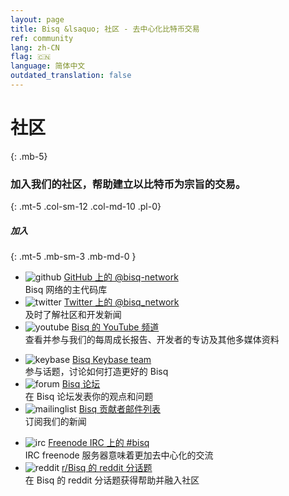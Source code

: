 ```yaml
---
layout: page
title: Bisq &lsaquo; 社区 - 去中心化比特币交易
ref: community
lang: zh-CN
flag: 🇨🇳
language: 简体中文
outdated_translation: false
---
```

# 社区
{: .mb-5}

### 加入我们的社区，帮助建立以比特币为宗旨的交易。
{: .mt-5 .col-sm-12 .col-md-10 .pl-0}



##### 加入
{: .mt-5 .mb-sm-3 .mb-md-0 }

<div class="row mb-sm-4 mb-md-0">

  <ul class="mt-sm-0 mb-0 mt-md-3 mb-md-5 community-links grey col-sm-12 col-md-4 pr-3">
    <li><img src="/images/community/github.svg" alt="github" loading="lazy"> <a href="https://github.com/bisq-network">GitHub 上的 @bisq-network</a><br>Bisq 网络的主代码库</li>
    <li><img src="/images/community/twitter.svg" alt="twitter" loading="lazy"> <a href="https://twitter.com/bisq_network">Twitter 上的 @bisq_network</a><br>及时了解社区和开发新闻</li>
    <li><img src="/images/community/youtube.svg" alt="youtube" loading="lazy"> <a href="https://www.youtube.com/c/bisq-network">Bisq 的 YouTube 频道</a><br>查看并参与我们的每周成长报告、开发者的专访及其他多媒体资料</li>
  </ul>
  <ul class="mt-sm-0 mb-0 mt-md-3 mb-md-5 community-links grey col-sm-12 col-md-4 pr-3">
    <li><img src="/images/community/keybase.svg" alt="keybase" loading="lazy"> <a href="https://keybase.io/team/bisq">Bisq Keybase team</a><br>参与话题，讨论如何打造更好的 Bisq</li>
    <li><img src="/images/community/forum.svg" alt="forum" loading="lazy"> <a href="https://bisq.community">Bisq 论坛</a><br>在 Bisq 论坛发表你的观点和问题</li>
    <li><img src="/images/community/mailinglist.svg" alt="mailinglist" loading="lazy"> <a href="https://lists.bisq.network/listinfo/bisq-contrib">Bisq 贡献者邮件列表</a><br>订阅我们的新闻</li>
  </ul>
  <ul class="mt-sm-0 mb-0 mt-md-3 mb-md-5 community-links grey col-sm-12 col-md-4 pr-3">
    <li><img src="/images/community/irc.svg" alt="irc" loading="lazy"> <a href="https://webchat.freenode.net/?channels=bisq">Freenode IRC 上的 #bisq</a><br>IRC freenode 服务器意味着更加去中心化的交流</li>
    <li><img src="/images/community/reddit.svg" alt="reddit" loading="lazy"> <a href="https://www.reddit.com/r/bisq">r/Bisq 的 reddit 分话题</a><br>在 Bisq 的 reddit 分话题获得帮助并融入社区</li>
  </ul>
</div>
